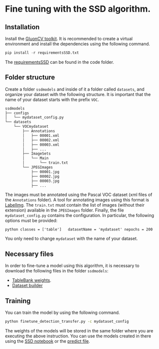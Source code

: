 # Fine tuning with the SSD algorithm.

## Installation 

Install the [GluonCV toolkit](https://gluon-cv.mxnet.io/). It is recommended to create a 
virtual environment and install the dependencies using the following command. 

```python
pip install -r requirementsSSD.txt
```

The [requirementsSSD](../code/ssd/requirementsSSD.txt) can be found in the code folder. 

## Folder structure

Create a folder ``ssdmodels`` and inside of it a folder called ``datasets``, and organize your dataset with the following structure. It is important that the name of your dataset starts with the prefix ``VOC``.

```bash
ssdmodels
├── configs
│   └── mydataset_config.py
└── datasets
    └── VOCmydataset
        ├── Annotations
        │   ├── 00001.xml
        │   ├── 00002.xml
        │   ├── 00003.xml
        │   ├── ...
        ├── ImageSets
        │   └── Main
        │       └── train.txt
        └── JPEGImages
            ├── 00001.jpg
            ├── 00002.jpg
            ├── 00003.jpg
            ├── ...
```
The images must be annotated using the Pascal VOC dataset (xml files of the ``Annotations`` folder). A tool for annotating images using this format is [LabelImg](https://github.com/tzutalin/labelImg). The ``train.txt`` must contain the list of images (without their extension) available in the ``JPEGImages`` folder. Finally, the file ``mydataset_config.py`` contains the configuration. In particular, the following options must be provided:

``python
classes = ['table']  
datasetName = 'mydataset'
nepochs = 200
``

You only need to change ``mydataset`` with the name of your dataset. 

## Necessary files

In order to fine-tune a model using this algorithm, it is necessary to download the following files in the folder ``ssdmodels``:
- [TableBank weights](https://www.dropbox.com/s/x95ipfjqoncrzt4/ssd_512_resnet50_tablebank_19.params?dl=0).
- [Dataset builder](../code/ssd/finetune_detection_transfer.py)

## Training

You can train the model by using the following command. 

```bash
python finetune_detection_transfer.py -c mydataset_config
```


The weights of the models will be stored in the  same folder where you are executing the above instruction. You can use the models created in there using the [SSD notebook](https://colab.research.google.com/drive/1s8xoKf1gk0Aqs324genSCXXNVG3R-wJc) or the [predict file](./code/ssd/predict.py).



